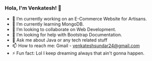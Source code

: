 ### Hola, I'm Venkatesh! 👋

- 🔭 I’m currently working on an E-Commerce Website for Artisans.
- 🌱 I’m currently learning MongoDB.
- 👯 I’m looking to collaborate on Web Development.
- 🤔 I’m looking for help with Bootstrap Documentation.
- 💬 Ask me about Java or any tech related stuff
- 📫 How to reach me: Gmail - venkateshsundar24@gmail.com
- ⚡ Fun fact: Lol I keep dreaming always that ain't gonna happen.
